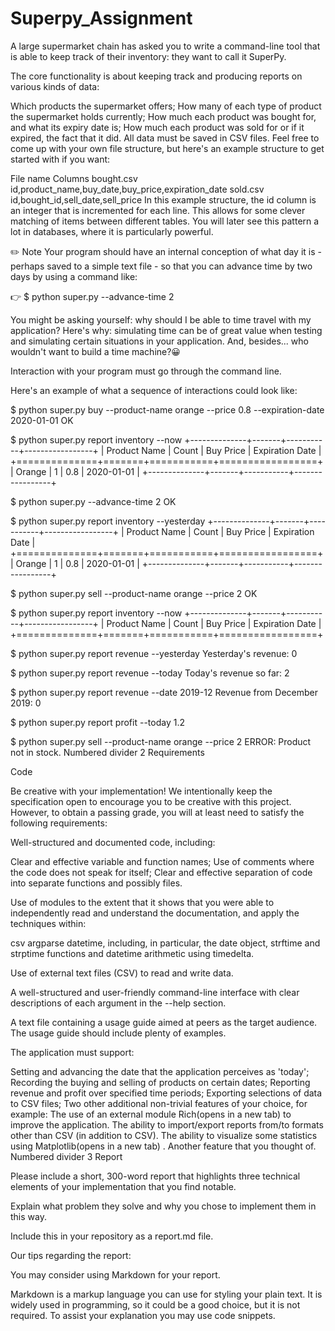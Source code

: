 # Superpy_Assignment

A large supermarket chain has asked you to write a command-line tool that is able to keep track of their inventory: they want to call it SuperPy. 

The core functionality is about keeping track and producing reports on various kinds of data:

Which products the supermarket offers;
How many of each type of product the supermarket holds currently;
How much each product was bought for, and what its expiry date is;
How much each product was sold for or if it expired, the fact that it did.
All data must be saved in CSV files. Feel free to come up with your own file structure, but here's an example structure to get started with if you want:

File name	Columns
bought.csv	id,product_name,buy_date,buy_price,expiration_date
sold.csv	id,bought_id,sell_date,sell_price
In this example structure, the id column is an integer that is incremented for each line. This allows for some clever matching of items between different tables. You will later see this pattern a lot in databases, where it is particularly powerful. 

✏️ Note
Your program should have an internal conception of what day it is - perhaps saved to a simple text file - so that you can advance time by two days by using a command like:



👉     $ python super.py --advance-time 2



You might be asking yourself: why should I be able to time travel with my application?
Here's why: simulating time can be of great value when testing and simulating certain situations in your application. And, besides... who wouldn't want to build a time machine?😀

Interaction with your program must go through the command line. 

Here's an example of what a sequence of interactions could look like:

$ python super.py buy --product-name orange --price 0.8 --expiration-date 2020-01-01
OK

$ python super.py report inventory --now
+--------------+-------+-----------+-----------------+
| Product Name | Count | Buy Price | Expiration Date |
+==============+=======+===========+=================+
| Orange       | 1     | 0.8       | 2020-01-01      |
+--------------+-------+-----------+-----------------+

$ python super.py --advance-time 2
OK

$ python super.py report inventory --yesterday
+--------------+-------+-----------+-----------------+
| Product Name | Count | Buy Price | Expiration Date |
+==============+=======+===========+=================+
| Orange       | 1     | 0.8       | 2020-01-01      |
+--------------+-------+-----------+-----------------+

$ python super.py sell --product-name orange --price 2
OK

$ python super.py report inventory --now
+--------------+-------+-----------+-----------------+
| Product Name | Count | Buy Price | Expiration Date |
+==============+=======+===========+=================+


$ python super.py report revenue --yesterday
Yesterday's revenue: 0

$ python super.py report revenue --today
Today's revenue so far: 2

$ python super.py report revenue --date 2019-12
Revenue from December 2019: 0

$ python super.py report profit --today
1.2

$ python super.py sell --product-name orange --price 2
ERROR: Product not in stock.
Numbered divider 2
Requirements

Code

Be creative with your implementation! We intentionally keep the specification open to encourage you to be creative with this project. However, to obtain a passing grade, you will at least need to satisfy the following requirements:


Well-structured and documented code, including: 

Clear and effective variable and function names;
Use of comments where the code does not speak for itself;
Clear and effective separation of code into separate functions and possibly files.

Use of modules to the extent that it shows that you were able to independently read and understand the documentation, and apply the techniques within:

csv
argparse
datetime, including, in particular, the date object, strftime and strptime functions and datetime arithmetic using timedelta.

Use of external text files (CSV) to read and write data.


A well-structured and user-friendly command-line interface with clear descriptions of each argument in the --help section.


A text file containing a usage guide aimed at peers as the target audience. The usage guide should include plenty of examples.


The application must support: 

Setting and advancing the date that the application perceives as 'today';
Recording the buying and selling of products on certain dates;
Reporting revenue and profit over specified time periods;
Exporting selections of data to CSV files;
Two other additional non-trivial features of your choice, for example:
The use of an external module Rich(opens in a new tab) to improve the application.
The ability to import/export reports from/to formats other than CSV (in addition to CSV).
The ability to visualize some statistics using Matplotlib(opens in a new tab) .
Another feature that you thought of.
Numbered divider 3
Report


Please include a short, 300-word report that highlights three technical elements of your implementation that you find notable.


Explain what problem they solve and why you chose to implement them in this way.


Include this in your repository as a report.md file.

Our tips regarding the report:

You may consider using Markdown for your report.

Markdown is a markup language you can use for styling your plain text. It is widely used in programming, so it could be a good choice, but it is not required.
To assist your explanation you may use code snippets.
